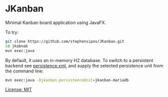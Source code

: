 # JKanban

Minimal Kanban board application using JavaFX.

To try:

```bash
git clone https://github.com/stephensipos/JKanban.git
cd jkabnab
mvn exec:java
```
By default, it uses an in-memory H2 database. To switch to a persistent backend
 see [persistence.xml](src/main/resources/META-INF/persistence.xml), and supply the selected persistence unit from the command line:

```bash
mvn exec:java -Djkanban.persistenceUnit=jkanban-mariadb
```

[License: MIT](LICENSE.txt)
